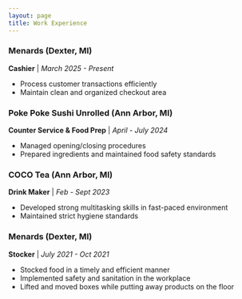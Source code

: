 ```yaml
---
layout: page
title: Work Experience
---
```


### Menards (Dexter, MI)
**Cashier** | *March 2025 - Present*  
- Process customer transactions efficiently  
- Maintain clean and organized checkout area  

### Poke Poke Sushi Unrolled (Ann Arbor, MI)
**Counter Service & Food Prep** | *April - July 2024*  
- Managed opening/closing procedures  
- Prepared ingredients and maintained food safety standards  

### COCO Tea (Ann Arbor, MI)
**Drink Maker** | *Feb - Sept 2023*  
- Developed strong multitasking skills in fast-paced environment  
- Maintained strict hygiene standards  

### Menards (Dexter, MI)
**Stocker** | *July 2021 - Oct 2021*  
- Stocked food in a timely and efficient manner
- Implemented safety and sanitation in the workplace
- Lifted and moved boxes while putting away products on the floor
